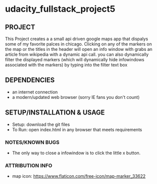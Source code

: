 # udacity_fullstack_project5


## **PROJECT**
This Project creates a a small api driven google maps app that dispalys some of my favorite palces in chicago. Clicking on any of the markers on the map or the titles in the header will open an info window with grabs an article from wikipedia with a dynamic api call. you can also dynamically  filter the displayed markers (which will dynamically hide infowindows associated with the markers) by typing into the filter text box

## **DEPENDENCIES**
* an internet connection
* a modern/updated web browser (sorry IE fans you don't count)

## **SETUP/INSTALLATION & USAGE**
* Setup: download the git files
* To Run: open index.html in any browser that meets requirements


### **NOTES/KNOWN BUGS**
* The only way to close a infowindow is to click the little x button. 

### **ATTRIBUTION INFO**
* map icon: https://www.flaticon.com/free-icon/map-marker_33622